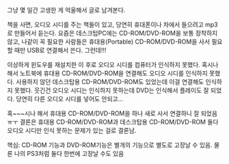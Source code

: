  그냥 몇 일간 고생한 게 억울해서 글로 남겨본다.

 책을 사면, 오디오 시디를 주는 책들이 있고, 당연히 휴대폰이나 차에서 들으려고 mp3로 만들어서 듣는다. 요즘은 데스크탑PC에는 CD-ROM/DVD-ROM을 보통 장착하지 않고, 나같이 꼭 필요한 사람들은 휴대용(Portable) CD-ROM/DVD-ROM을 사서 필요할 때만 USB로 연결해서 쓴다. 그런데!!!

 이상하게 윈도우를 재설치한 이 후로 오디오 시디를 컴퓨터가 인식하지 못했다. 혹시나 해서 노트북에 휴대용 CD-ROM/DVD-ROM을 연결해도 오디오 시디를 인식하지 못했다. 사용하지 않던 데스크탑용 CD-ROM/DVD-ROM도 있었는데 이걸 연결해도 인식하지 못했다. 웃긴건 오디오 시디는 인식하지 못하는데 DVD는 인식해서 플레이도 잘 되었다. 당연히 다른 오디오 시디를 넣어도 안되고...

  혹~~~시나 해서 휴대용 CD-ROM/DVD-ROM을 하나 새로 사서 연결하니 잘 되었음 ㅠㅜ 결론은 휴대용 CD-ROM/DVD-ROM과 데스크탑용 CD-ROM/DVD-ROM 둘다 오디오 시디만 인식 못하는 문제가 있는 걸로 결론남.

  핵심: CD-ROM 기능과 DVD-ROM기능은 별개의 기능으로 별도로 고장날 수 있음. 물론 나의 PS3처럼 둘다 한번에 고장날 수도 있음
 